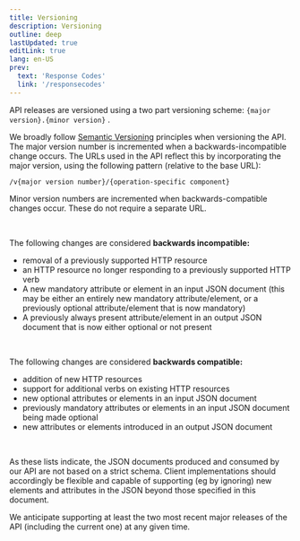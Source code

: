 ```yaml
---
title: Versioning
description: Versioning
outline: deep
lastUpdated: true
editLink: true
lang: en-US
prev:
  text: 'Response Codes'
  link: '/responsecodes'
---
```


API releases are versioned using a two part versioning scheme:
`{major version}.{minor version}` .

We broadly follow [Semantic Versioning](https://semver.org/) principles when
versioning the API. The major version number is incremented when a
backwards-incompatible change occurs. The URLs used in the API reflect this by
incorporating the major version, using the following pattern (relative to the
base URL):

```
/v{major version number}/{operation-specific component}
```

Minor version numbers are incremented when backwards-compatible changes occur.
These do not require a separate URL.

<br>

The following changes are considered **backwards incompatible:**

- removal of a previously supported HTTP resource
- an HTTP resource no longer responding to a previously supported HTTP verb
- A new mandatory attribute or element in an input JSON document (this may be
  either an entirely new mandatory attribute/element, or a previously optional
  attribute/element that is now mandatory)
- A previously always present attribute/element in an output JSON document that
  is now either optional or not present

<br>

The following changes are considered **backwards compatible:**

- addition of new HTTP resources
- support for additional verbs on existing HTTP resources
- new optional attributes or elements in an input JSON document
- previously mandatory attributes or elements in an input JSON document being
  made optional
- new attributes or elements introduced in an output JSON document

<br>

As these lists indicate, the JSON documents produced and consumed by our API are
not based on a strict schema. Client implementations should accordingly be
flexible and capable of supporting (eg by ignoring) new elements and attributes
in the JSON beyond those specified in this document.

We anticipate supporting at least the two most recent major releases of the API
(including the current one) at any given time.
